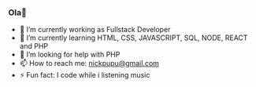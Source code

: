 ### Ola👋




- 🔭 I’m currently working as Fullstack Developer
- 🌱 I’m currently learning HTML, CSS, JAVASCRIPT, SQL, NODE, REACT and PHP
- 🤔 I’m looking for help with PHP
- 📫 How to reach me: nickpupu@gmail.com
- ⚡ Fun fact: I code while i listening music

